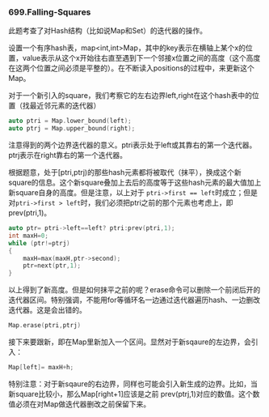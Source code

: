 ### 699.Falling-Squares

此题考查了对Hash结构（比如说Map和Set）的迭代器的操作。

设置一个有序hash表，map<int,int>Map，其中的key表示在横轴上某个x的位置，value表示从这个x开始往右直至遇到下一个邻接x位置之间的高度（这个高度在这两个位置之间必须是平整的）。在不断读入positions的过程中，来更新这个Map。

对于一个新引入的square，我们考察它的左右边界left,right在这个hash表中的位置（找最近邻元素的迭代器）
```cpp
auto ptri = Map.lower_bound(left);
auto ptrj = Map.upper_bound(right);
```
注意得到的两个边界迭代器的意义。ptri表示处于left或其靠右的第一个迭代器。ptrj表示在right靠右的第一个迭代器。

根据题意，处于[ptri,ptrj)的那些hash元素都将被取代（抹平），换成这个新square的信息。这个新square叠加上去后的高度等于这些hash元素的最大值加上新square自身的高度。但是注意，以上对于 ```ptri->first == left```时成立；但是对```ptri->first > left```时，我们必须把ptri之前的那个元素也考虑上，即 prev(ptri,1)。
```cpp
auto ptr= ptri->left==left? ptri:prev(ptri,1);
int maxH=0;
while (ptr!=ptrj)
{
    maxH=max(maxH,ptr->second);
    ptr=next(ptr,1);
}
```
以上得到了新高度。但是如何抹平之前的呢？erase命令可以删除一个前闭后开的迭代器区间。特别强调，不能用for等循环名一边通过迭代器遍历hash、一边删改迭代器。这是会出错的。
```cpp
Map.erase(ptri,ptrj)
```
接下来要跟新，即在Map里新加入一个区间。显然对于新sqaure的左边界，会引入：
```cpp
Map[left]= maxH+h;
```
特别注意：对于新sqaure的右边界，同样也可能会引入新生成的边界。比如，当新square比较小，那么Map[right+1]应该是之前 prev(ptrj,1)对应的数值。这个数值必须在对Map做迭代器删改之前保留下来。


